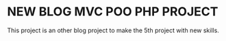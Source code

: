 # NEW BLOG MVC POO PHP PROJECT #
This project is an other blog project to make the 5th project with new skills.